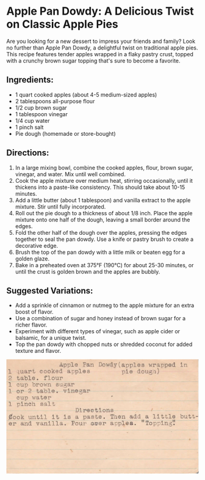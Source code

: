 # Apple Pan Dowdy: A Delicious Twist on Classic Apple Pies

Are you looking for a new dessert to impress your friends and family? Look no further than Apple Pan Dowdy, a delightful twist on traditional apple pies. This recipe features tender apples wrapped in a flaky pastry crust, topped with a crunchy brown sugar topping that's sure to become a favorite.

## Ingredients:

* 1 quart cooked apples (about 4-5 medium-sized apples)
* 2 tablespoons all-purpose flour
* 1/2 cup brown sugar
* 1 tablespoon vinegar
* 1/4 cup water
* 1 pinch salt
* Pie dough (homemade or store-bought)

## Directions:

1. In a large mixing bowl, combine the cooked apples, flour, brown sugar, vinegar, and water. Mix until well combined.
2. Cook the apple mixture over medium heat, stirring occasionally, until it thickens into a paste-like consistency. This should take about 10-15 minutes.
3. Add a little butter (about 1 tablespoon) and vanilla extract to the apple mixture. Stir until fully incorporated.
4. Roll out the pie dough to a thickness of about 1/8 inch. Place the apple mixture onto one half of the dough, leaving a small border around the edges.
5. Fold the other half of the dough over the apples, pressing the edges together to seal the pan dowdy. Use a knife or pastry brush to create a decorative edge.
6. Brush the top of the pan dowdy with a little milk or beaten egg for a golden glaze.
7. Bake in a preheated oven at 375°F (190°C) for about 25-30 minutes, or until the crust is golden brown and the apples are bubbly.

## Suggested Variations:

* Add a sprinkle of cinnamon or nutmeg to the apple mixture for an extra boost of flavor.
* Use a combination of sugar and honey instead of brown sugar for a richer flavor.
* Experiment with different types of vinegar, such as apple cider or balsamic, for a unique twist.
* Top the pan dowdy with chopped nuts or shredded coconut for added texture and flavor.



![Recipe scan 1](images/Apple%20Pan%20Dowdy-1.webp)